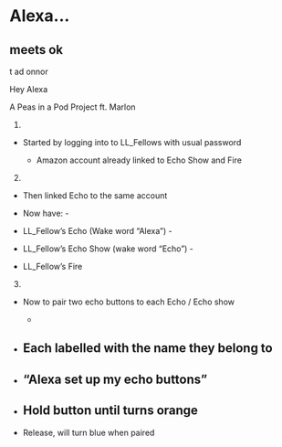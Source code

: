 # Alexa...

## meets ok

 t ad  onnor 

Hey Alexa

A Peas in a Pod Project ft. Marlon

1.  

-   Started by logging into to LL_Fellows with usual password
    
	-   Amazon account already linked to Echo Show and Fire
    
2.
-   Then linked Echo to the same account
    
	
-   Now have:
	    -

-   LL_Fellow’s Echo (Wake word “Alexa”)
	    -
-   LL_Fellow’s Echo Show (wake word “Echo”)
	    -
-   LL_Fellow’s Fire
    
3.
-   Now to pair two echo buttons to each Echo / Echo show
   
	 - 

-   Each labelled with the name they belong to
	 -    
-   “Alexa set up my echo buttons”
	 -    

-   Hold button until turns orange
	 -    
-   Release, will turn blue when paired
<!--stackedit_data:
eyJoaXN0b3J5IjpbMjg5NTE3MTcxLC0xNDAwMDYzMjg3LC01Mz
I0NTkwNzEsLTgwNTgxOTE2Ml19
-->